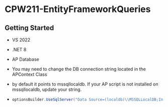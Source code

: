 # CPW211-EntityFrameworkQueries

## Getting Started
- VS 2022
- .NET 8
- AP Database

- You may need to change the DB connection string located in the APContext Class
- by default it points to mssqllocaldb. If your AP script is not installed on mssqllocaldb, update your string.
- ```csharp
  optionsBuilder.UseSqlServer("Data Source=(localdb)\\MSSQLLocalDB;Initial Catalog=AP");
  ```
